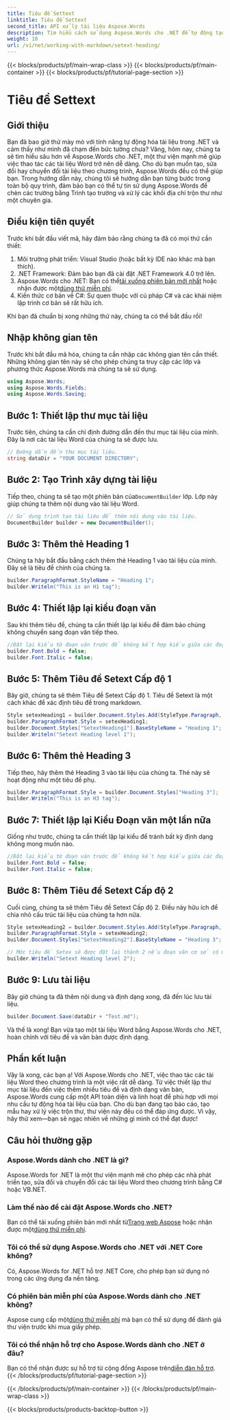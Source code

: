 ```yaml
---
title: Tiêu đề Settext
linktitle: Tiêu đề Settext
second_title: API xử lý tài liệu Aspose.Words
description: Tìm hiểu cách sử dụng Aspose.Words cho .NET để tự động tạo và định dạng tài liệu Word với hướng dẫn toàn diện, từng bước này.
weight: 10
url: /vi/net/working-with-markdown/setext-heading/
---
```


{{< blocks/products/pf/main-wrap-class >}}
{{< blocks/products/pf/main-container >}}
{{< blocks/products/pf/tutorial-page-section >}}

# Tiêu đề Settext

## Giới thiệu

Bạn đã bao giờ thử mày mò với tính năng tự động hóa tài liệu trong .NET và cảm thấy như mình đã chạm đến bức tường chưa? Vâng, hôm nay, chúng ta sẽ tìm hiểu sâu hơn về Aspose.Words cho .NET, một thư viện mạnh mẽ giúp việc thao tác các tài liệu Word trở nên dễ dàng. Cho dù bạn muốn tạo, sửa đổi hay chuyển đổi tài liệu theo chương trình, Aspose.Words đều có thể giúp bạn. Trong hướng dẫn này, chúng tôi sẽ hướng dẫn bạn từng bước trong toàn bộ quy trình, đảm bảo bạn có thể tự tin sử dụng Aspose.Words để chèn các trường bằng Trình tạo trường và xử lý các khối địa chỉ trộn thư như một chuyên gia.

## Điều kiện tiên quyết

Trước khi bắt đầu viết mã, hãy đảm bảo rằng chúng ta đã có mọi thứ cần thiết:

1. Môi trường phát triển: Visual Studio (hoặc bất kỳ IDE nào khác mà bạn thích).
2. .NET Framework: Đảm bảo bạn đã cài đặt .NET Framework 4.0 trở lên.
3.  Aspose.Words cho .NET: Bạn có thể[tải xuống phiên bản mới nhất](https://releases.aspose.com/words/net/) hoặc nhận được một[dùng thử miễn phí](https://releases.aspose.com/).
4. Kiến thức cơ bản về C#: Sự quen thuộc với cú pháp C# và các khái niệm lập trình cơ bản sẽ rất hữu ích.

Khi bạn đã chuẩn bị xong những thứ này, chúng ta có thể bắt đầu rồi!

## Nhập không gian tên

Trước khi bắt đầu mã hóa, chúng ta cần nhập các không gian tên cần thiết. Những không gian tên này sẽ cho phép chúng ta truy cập các lớp và phương thức Aspose.Words mà chúng ta sẽ sử dụng.

```csharp
using Aspose.Words;
using Aspose.Words.Fields;
using Aspose.Words.Saving;
```

## Bước 1: Thiết lập thư mục tài liệu

Trước tiên, chúng ta cần chỉ định đường dẫn đến thư mục tài liệu của mình. Đây là nơi các tài liệu Word của chúng ta sẽ được lưu.

```csharp
// Đường dẫn đến thư mục tài liệu.
string dataDir = "YOUR DOCUMENT DIRECTORY";
```

## Bước 2: Tạo Trình xây dựng tài liệu

 Tiếp theo, chúng ta sẽ tạo một phiên bản của`DocumentBuilder` lớp. Lớp này giúp chúng ta thêm nội dung vào tài liệu Word.

```csharp
// Sử dụng trình tạo tài liệu để thêm nội dung vào tài liệu.
DocumentBuilder builder = new DocumentBuilder();
```

## Bước 3: Thêm thẻ Heading 1

Chúng ta hãy bắt đầu bằng cách thêm thẻ Heading 1 vào tài liệu của mình. Đây sẽ là tiêu đề chính của chúng ta.

```csharp
builder.ParagraphFormat.StyleName = "Heading 1";
builder.Writeln("This is an H1 tag");
```

## Bước 4: Thiết lập lại kiểu đoạn văn

Sau khi thêm tiêu đề, chúng ta cần thiết lập lại kiểu để đảm bảo chúng không chuyển sang đoạn văn tiếp theo.

```csharp
//Đặt lại kiểu từ đoạn văn trước để không kết hợp kiểu giữa các đoạn văn.
builder.Font.Bold = false;
builder.Font.Italic = false;
```

## Bước 5: Thêm Tiêu đề Setext Cấp độ 1

Bây giờ, chúng ta sẽ thêm Tiêu đề Setext Cấp độ 1. Tiêu đề Setext là một cách khác để xác định tiêu đề trong markdown.

```csharp
Style setexHeading1 = builder.Document.Styles.Add(StyleType.Paragraph, "SetextHeading1");
builder.ParagraphFormat.Style = setexHeading1;
builder.Document.Styles["SetextHeading1"].BaseStyleName = "Heading 1";
builder.Writeln("Setext Heading level 1");
```

## Bước 6: Thêm thẻ Heading 3

Tiếp theo, hãy thêm thẻ Heading 3 vào tài liệu của chúng ta. Thẻ này sẽ hoạt động như một tiêu đề phụ.

```csharp
builder.ParagraphFormat.Style = builder.Document.Styles["Heading 3"];
builder.Writeln("This is an H3 tag");
```

## Bước 7: Thiết lập lại Kiểu Đoạn văn một lần nữa

Giống như trước, chúng ta cần thiết lập lại kiểu để tránh bất kỳ định dạng không mong muốn nào.

```csharp
//Đặt lại kiểu từ đoạn văn trước để không kết hợp kiểu giữa các đoạn văn.
builder.Font.Bold = false;
builder.Font.Italic = false;
```

## Bước 8: Thêm Tiêu đề Setext Cấp độ 2

Cuối cùng, chúng ta sẽ thêm Tiêu đề Setext Cấp độ 2. Điều này hữu ích để chia nhỏ cấu trúc tài liệu của chúng ta hơn nữa.

```csharp
Style setexHeading2 = builder.Document.Styles.Add(StyleType.Paragraph, "SetextHeading2");
builder.ParagraphFormat.Style = setexHeading2;
builder.Document.Styles["SetextHeading2"].BaseStyleName = "Heading 3";

// Mức tiêu đề Setex sẽ được đặt lại thành 2 nếu đoạn văn cơ sở có mức Tiêu đề lớn hơn 2.
builder.Writeln("Setext Heading level 2");
```

## Bước 9: Lưu tài liệu

Bây giờ chúng ta đã thêm nội dung và định dạng xong, đã đến lúc lưu tài liệu.

```csharp
builder.Document.Save(dataDir + "Test.md");
```

Và thế là xong! Bạn vừa tạo một tài liệu Word bằng Aspose.Words cho .NET, hoàn chỉnh với tiêu đề và văn bản được định dạng.

## Phần kết luận

Vậy là xong, các bạn ạ! Với Aspose.Words cho .NET, việc thao tác các tài liệu Word theo chương trình là một việc rất dễ dàng. Từ việc thiết lập thư mục tài liệu đến việc thêm nhiều tiêu đề và định dạng văn bản, Aspose.Words cung cấp một API toàn diện và linh hoạt để phù hợp với mọi nhu cầu tự động hóa tài liệu của bạn. Cho dù bạn đang tạo báo cáo, tạo mẫu hay xử lý việc trộn thư, thư viện này đều có thể đáp ứng được. Vì vậy, hãy thử xem—bạn sẽ ngạc nhiên về những gì mình có thể đạt được!

## Câu hỏi thường gặp

### Aspose.Words dành cho .NET là gì?
Aspose.Words for .NET là một thư viện mạnh mẽ cho phép các nhà phát triển tạo, sửa đổi và chuyển đổi các tài liệu Word theo chương trình bằng C# hoặc VB.NET.

### Làm thế nào để cài đặt Aspose.Words cho .NET?
 Bạn có thể tải xuống phiên bản mới nhất từ[Trang web Aspose](https://releases.aspose.com/words/net/) hoặc nhận được một[dùng thử miễn phí](https://releases.aspose.com/).

### Tôi có thể sử dụng Aspose.Words cho .NET với .NET Core không?
Có, Aspose.Words for .NET hỗ trợ .NET Core, cho phép bạn sử dụng nó trong các ứng dụng đa nền tảng.

### Có phiên bản miễn phí của Aspose.Words dành cho .NET không?
 Aspose cung cấp một[dùng thử miễn phí](https://releases.aspose.com/) mà bạn có thể sử dụng để đánh giá thư viện trước khi mua giấy phép.

### Tôi có thể nhận hỗ trợ cho Aspose.Words dành cho .NET ở đâu?
 Bạn có thể nhận được sự hỗ trợ từ cộng đồng Aspose trên[diễn đàn hỗ trợ](https://forum.aspose.com/c/words/8).
{{< /blocks/products/pf/tutorial-page-section >}}

{{< /blocks/products/pf/main-container >}}
{{< /blocks/products/pf/main-wrap-class >}}

{{< blocks/products/products-backtop-button >}}

